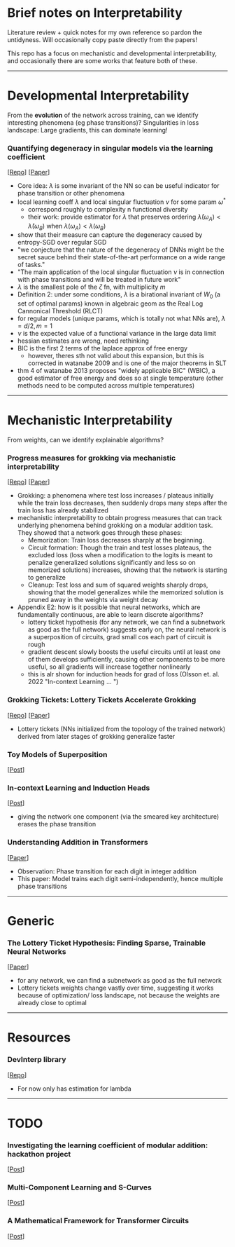 # Brief notes on Interpretability
Literature review + quick notes for my own reference so pardon the untidyness. Will occasionally copy paste directly from the papers!

This repo has a focus on mechanistic and developmental interpretability, and occasionally there are some works that feature both of these.

---
# Developmental Interpretability
From the **evolution** of the network across training, can we identify interesting phenomena (eg phase transitions)? Singularities in loss landscape: Large gradients, this can dominate learning!

### Quantifying degeneracy in singular models via the learning coefficient
[[Repo](https://github.com/edmundlth/scalable_learning_coefficient_with_sgld/tree/v1.0)]
[[Paper](https://arxiv.org/abs/2308.12108)]
- Core idea: $\lambda$ is some invariant of the NN so can be useful indicator for phase transition or other phenomena
- local learning coeff $\lambda$ and local singular fluctuation $\nu$ for some param $\omega^*$
    - correspond roughly to complexity n functional diversity
    - their work: provide estimator for $\lambda$ that preserves ordering $\hat{\lambda}(\omega_A) < \hat{\lambda}(\omega_B)$ when $\lambda(\omega_A) < \lambda(\omega_B)$
- show that their measure can capture the degeneracy caused by entropy-SGD over regular SGD
- "we conjecture that the nature of the degeneracy of DNNs might be the secret sauce behind their state-of-the-art performance on a wide range of tasks."
- "The main application of the local singular fluctuation $\nu$ is in connection with phase transitions and will be treated in future work"
- $\lambda$ is the smallest pole of the $\zeta$ fn, with multiplicity $m$
- Definition 2: under some conditions, $\lambda$ is a birational invariant of $W_0$ (a set of optimal params) known in algebraic geom as the Real Log Cannonical Threshold (RLCT)
- for regular models (unique params, which is totally not what NNs are), $\lambda=d/2, m=1$
- $\nu$ is the expected value of a functional variance in the large data limit
- hessian estimates are wrong, need rethinking
- BIC is the first 2 terms of the laplace approx of free energy
    - however, theres sth not valid about this expansion, but this is corrected in watanabe 2009 and is one of the major theorems in SLT
- thm 4 of watanabe 2013 proposes "widely applicable BIC" (WBIC), a good estimator of free energy and does so at single temperature (other methods need to be computed across multiple temperatures)

------
# Mechanistic Interpretability
From weights, can we identify explainable algorithms?

### Progress measures for grokking via mechanistic interpretability
[[Repo](https://github.com/mechanistic-interpretability-grokking/progress-measures-paper)]
[[Paper](https://arxiv.org/abs/2301.05217)]
- Grokking: a phenomena where test loss increases / plateaus initially while the train loss decreases, then suddenly drops many steps after the train loss has already stabilized
- mechanistic interpretability to obtain progress measures that can track underlying phenomena behind grokking on a modular addition task. They showed that a network goes through these phases:
    - Memorization: Train loss decreases sharply at the beginning.
    - Circuit formation: Though the train and test losses plateaus, the excluded loss (loss when a modification to the logits is meant to penalize generalized solutions significantly and less so on memorized solutions) increases, showing that the network is starting to generalize
    - Cleanup: Test loss and sum of squared weights sharply drops, showing that the model generalizes while the memorized solution is pruned away in the weights via weight decay
- Appendix E2: how is it possible that neural networks, which are fundamentally continuous, are able to learn discrete algorithms?
    - lottery ticket hypothesis  (for any network, we can find a subnetwork as good as the full network) suggests early on,  the neural network is a superposition of circuits, grad small cos each part of circuit is rough
    -  gradient descent slowly boosts the useful circuits until at least one of them develops sufficiently, causing other components to be more useful, so all gradients will increase together nonlinearly
    - this is alr shown for induction heads for grad of loss (Olsson et. al. 2022 "In-context Learning ... ")

### Grokking Tickets: Lottery Tickets Accelerate Grokking
[[Repo](https://github.com/gouki510/Grokking-Tickets)]
[[Paper](https://arxiv.org/abs/2310.19470)]
- Lottery tickets (NNs initialized from the topology of the trained network) derived from later stages of grokking generalize faster

### Toy Models of Superposition
[[Post](https://transformer-circuits.pub/2022/toy_model/index.html)]

### In-context Learning and Induction Heads
[[Post](https://transformer-circuits.pub/2022/in-context-learning-and-induction-heads/index.html)]
- giving the network one component (via the smeared key architecture) erases the phase transition

### Understanding Addition in Transformers
[[Paper](https://arxiv.org/abs/2310.13121)]
- Observation: Phase transition for each digit in integer addition
- This paper: Model trains each digit semi-independently, hence multiple phase transitions

----
# Generic

### The Lottery Ticket Hypothesis: Finding Sparse, Trainable Neural Networks
[[Paper](https://arxiv.org/abs/1803.03635)]
- for any network, we can find a subnetwork as good as the full network
- Lottery tickets weights change vastly over time, suggesting it works because of optimization/ loss landscape, not because the weights are already close to optimal


------
# Resources

### DevInterp library
[[Repo](https://github.com/timaeus-research/devinterp)]
- For now only has estimation for lambda


-------
# TODO

### Investigating the learning coefficient of modular addition: hackathon project
[[Post](https://www.lesswrong.com/posts/4v3hMuKfsGatLXPgt/investigating-the-learning-coefficient-of-modular-addition)]


### Multi-Component Learning and S-Curves
[[Post](https://www.alignmentforum.org/posts/RKDQCB6smLWgs2Mhr/multi-component-learning-and-s-curves)]

### A Mathematical Framework for Transformer Circuits
[[Post](https://transformer-circuits.pub/2021/framework/index.html)]


